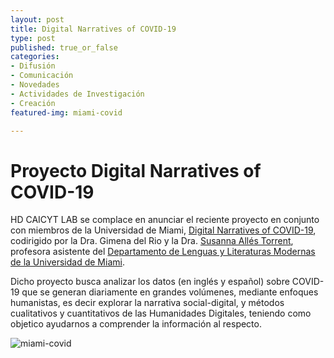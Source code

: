 ```yaml
---
layout: post
title: Digital Narratives of COVID-19
type: post
published: true_or_false
categories: 
- Difusión
- Comunicación 
- Novedades
- Actividades de Investigación
- Creación
featured-img: miami-covid

---
```


# Proyecto Digital Narratives of COVID-19 


HD CAICYT LAB se complace en anunciar el reciente proyecto en conjunto con 
miembros de la Universidad de Miami, <a href="https://covid.dh.miami.edu/" target="_blank">Digital Narratives of COVID-19</a>, codirigido por la Dra. Gimena del Rio y la Dra. <a href="https://susannalles.com/" target="_blank">Susanna Allés Torrent</a>, profesora asistente del <a href="https://mll.as.miami.edu/" target="_blank">Departamento de Lenguas y Literaturas Modernas de la Universidad de Miami</a>.

Dicho proyecto busca analizar los datos (en inglés y español) sobre COVID-19 que se generan diariamente en grandes volúmenes, mediante enfoques humanistas, es decir explorar la narrativa social-digital, y métodos cualitativos y cuantitativos de las Humanidades Digitales, teniendo como objetico ayudarnos a comprender la información al respecto. 


![miami-covid](/assets/img/posts/miami-covid.jpg)



